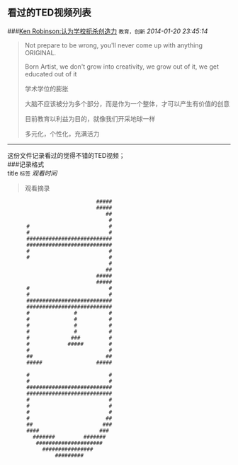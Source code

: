 
看过的TED视频列表
----------------------

###[Ken Robinson:认为学校扼杀创造力](http://www.ted.com/talks/ken_robinson_says_schools_kill_creativity.html) 
`教育，创新` *2014-01-20 23:45:14*

> Not prepare to be wrong, you'll never come up with anything ORIGINAL.
> 
> Born Artist, we don't grow into creativity, we grow out of it, we get educated out of it  
> 
> 学术学位的膨胀
> 
> 大脑不应该被分为多个部分，而是作为一个整体，才可以产生有价值的创意
> 
> 目前教育以利益为目的，就像我们开采地球一样
> 
> 多元化，个性化，充满活力









-----------------------------------------------------------
这份文件记录看过的觉得不错的TED视频；  
###记录格式  
title 
`标签` *观看时间*  
> 观看摘录

                                #####
                                #####
                                   ##
                                    #
          #                         #
          #                         #
          ###########################
          ###########################
          #                         #
          #                         #
                                    #
                                   ##
                                #####
                                #####
          #                         #
          #                         #
          ###########################
          ###########################
          #              #          #
          #              #          #
          #              #          #
          #              #          #
          #             ###         #
          #            #####        #
          #                         #
          ##                       ##
          #####                 #####
                                     
          #                         #
          #                         #
          ###########################
          ###########################
          #                         #
          #                         #
          #                         #
          #                        ##
          ##                      ###
          ####                   ### 
            #######         #######
             #####################
               ################ 
                   #########
